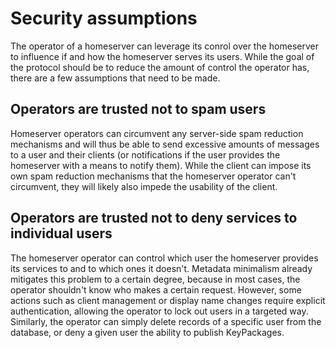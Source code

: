# Security assumptions

The operator of a homeserver can leverage its conrol over the homeserver to influence if and how the homeserver serves its users. While the goal of the protocol should be to reduce the amount of control the operator has, there are a few assumptions that need to be made.

## Operators are trusted not to spam users

Homeserver operators can circumvent any server-side spam reduction mechanisms and will thus be able to send excessive amounts of messages to a user and their clients (or notifications if the user provides the homeserver with a means to notify them). While the client can impose its own spam reduction mechanisms that the homeserver operator can't circumvent, they will likely also impede the usability of the client.

## Operators are trusted not to deny services to individual users

The homeserver operator can control which user the homeserver provides its services to and to which ones it doesn't. Metadata minimalism already mitigates this problem to a certain degree, because in most cases, the operator shouldn't know who makes a certain request. However, some actions such as client management or display name changes require explicit authentication, allowing the operator to lock out users in a targeted way. Similarly, the operator can simply delete records of a specific user from the database, or deny a given user the ability to publish KeyPackages.
